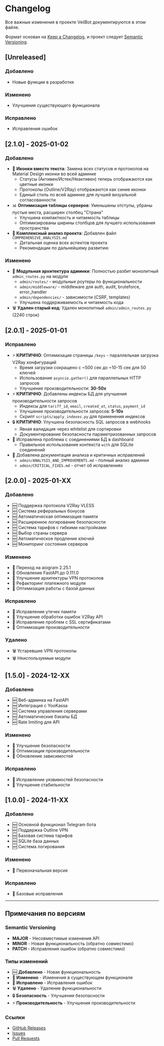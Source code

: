 # Changelog

Все важные изменения в проекте VeilBot документируются в этом файле.

Формат основан на [Keep a Changelog](https://keepachangelog.com/ru/1.0.0/),
и проект следует [Semantic Versioning](https://semver.org/lang/ru/).

## [Unreleased]

### Добавлено
- Новые функции в разработке

### Изменено
- Улучшения существующего функционала

### Исправлено
- Исправления ошибок

## [2.1.0] - 2025-01-02

### Добавлено
- 🎨 **Иконки вместо текста**: Замена всех статусов и протоколов на Material Design иконки во всей админке
  - Статусы (Активен/Истек/Неактивен) теперь отображаются как цветные иконки
  - Протоколы (Outline/V2Ray) отображаются как синие иконки
  - Единый стиль по всей админке для лучшей визуальной согласованности
- 📊 **Оптимизация таблицы серверов**: Уменьшены отступы, убраны пустые места, расширен столбец "Страна"
  - Улучшена компактность и читаемость таблицы
  - Оптимизированы ширины столбцов для лучшего использования пространства
- 📝 **Комплексный анализ проекта**: Добавлен файл `COMPREHENSIVE_ANALYSIS.md`
  - Детальная оценка всех аспектов проекта
  - Рекомендации по дальнейшему развитию

### Изменено
- 🔄 **Модульная архитектура админки**: Полностью разбит монолитный `admin_routes.py` на модули
  - `admin/routes/` - модульные роутеры по функциональности
  - `admin/middleware/` - middleware для auth, audit, bruteforce, error_handler
  - `admin/dependencies/` - зависимости (CSRF, templates)
  - Улучшена поддерживаемость и читаемость кода
- 🗑️ **Удален старый код**: Удален монолитный `admin/admin_routes.py` (2240 строк)

## [2.0.1] - 2025-01-01

### Исправлено
- ⚡ **КРИТИЧНО**: Оптимизация страницы `/keys` - параллельная загрузка V2Ray конфигураций
  - Время загрузки сокращено с ~500 сек до ~10-15 сек для 50 ключей
  - Использование `asyncio.gather()` для параллельных HTTP запросов
  - Улучшение производительности: **30-50x**
- ⚡ **КРИТИЧНО**: Добавлены индексы БД для улучшения производительности запросов
  - Индексы для `tariff_id`, `email`, `created_at`, `status`, `payment_id`
  - Улучшение производительности запросов: **5-10x**
  - Скрипт `scripts/apply_indexes.py` для применения индексов
- 🔒 **КРИТИЧНО**: Улучшена безопасность SQL запросов в webhooks
  - Явная валидация через whitelist для сортировки
  - Документирование безопасности параметризованных запросов
- 🐛 Исправлена проблема с соединениями БД в dashboard
  - Правильное использование контекста `with` для SQLite соединений
- 📝 Добавлена документация анализа и критичных исправлений
  - `admin/ANALYSIS_AND_IMPROVEMENTS.md` - полный анализ админки
  - `admin/CRITICAL_FIXES.md` - отчет об исправлениях

## [2.0.0] - 2025-01-XX

### Добавлено
- 🆕 Поддержка протокола V2Ray VLESS
- 🆕 Система реферальных бонусов
- 🆕 Автоматическая оптимизация памяти
- 🆕 Расширенное логирование безопасности
- 🆕 Система тарифов с гибкими настройками
- 🆕 Выбор страны сервера
- 🆕 Автоматическое продление ключей
- 🆕 Мониторинг состояния серверов

### Изменено
- 🔄 Переход на aiogram 2.25.1
- 🔄 Обновление FastAPI до 0.111.0
- 🔄 Улучшение архитектуры VPN протоколов
- 🔄 Рефакторинг платежного модуля
- 🔄 Оптимизация работы с базой данных

### Исправлено
- 🐛 Исправление утечек памяти
- 🐛 Улучшение обработки ошибок V2Ray API
- 🐛 Исправление проблем с SSL сертификатами
- 🐛 Оптимизация производительности

### Удалено
- 🗑️ Устаревшие VPN протоколы
- 🗑️ Неиспользуемые модули

## [1.5.0] - 2024-12-XX

### Добавлено
- 🆕 Веб-админка на FastAPI
- 🆕 Интеграция с YooKassa
- 🆕 Система управления серверами
- 🆕 Автоматические бэкапы БД
- 🆕 Rate limiting для API

### Изменено
- 🔄 Улучшение безопасности
- 🔄 Оптимизация производительности
- 🔄 Обновление зависимостей

### Исправлено
- 🐛 Исправление уязвимостей безопасности
- 🐛 Улучшение стабильности

## [1.0.0] - 2024-11-XX

### Добавлено
- 🆕 Основной функционал Telegram бота
- 🆕 Поддержка Outline VPN
- 🆕 Базовая система тарифов
- 🆕 SQLite база данных
- 🆕 Система логирования

### Изменено
- 🔄 Первоначальная версия

### Исправлено
- 🐛 Базовые исправления

---

## Примечания по версиям

### Semantic Versioning
- **MAJOR** - Несовместимые изменения API
- **MINOR** - Новая функциональность (обратно совместимо)
- **PATCH** - Исправления ошибок (обратно совместимо)

### Типы изменений
- 🆕 **Добавлено** - Новая функциональность
- 🔄 **Изменено** - Изменения в существующем функционале
- 🐛 **Исправлено** - Исправления ошибок
- 🗑️ **Удалено** - Удаление функциональности
- 🔒 **Безопасность** - Улучшения безопасности
- ⚡ **Производительность** - Улучшения производительности

### Ссылки
- [GitHub Releases](https://github.com/merdocx/veilbot/releases)
- [Issues](https://github.com/merdocx/veilbot/issues)
- [Pull Requests](https://github.com/merdocx/veilbot/pulls) 